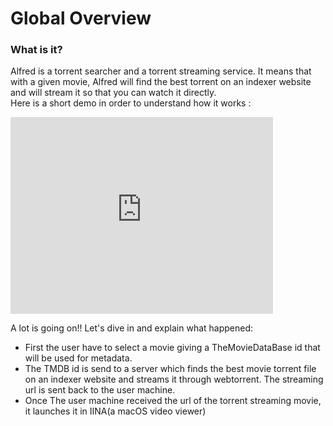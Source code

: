 # Global Overview
### What is it?
Alfred is a torrent searcher and a torrent streaming service. It means that with a given movie, Alfred will find the best torrent on an indexer website and will stream it so that you can watch it directly. <br /> Here is a short demo in order to understand how it works : 

<iframe width="420" height="315" src="https://user-images.githubusercontent.com/31992334/193637801-6d718e49-38f6-4606-9d54-1042fd0e914b.mov
" frameborder="0" allowfullscreen></iframe>


A lot is going on!! Let's dive in and explain what happened: 
* First the user have to select a movie giving a TheMovieDataBase id that will be used for metadata.
* The TMDB id is send to a server which finds the best movie torrent file on an indexer website and streams it through webtorrent. The streaming url is sent back to the user machine.
* Once The user machine received the url of the torrent streaming movie, it launches it in IINA(a macOS video viewer)
